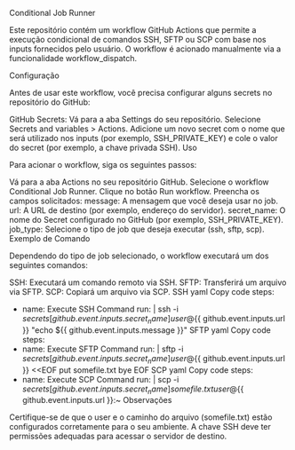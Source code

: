 Conditional Job Runner

Este repositório contém um workflow GitHub Actions que permite a execução condicional de comandos SSH, SFTP ou SCP com base nos inputs fornecidos pelo usuário. O workflow é acionado manualmente via a funcionalidade workflow_dispatch.

Configuração

Antes de usar este workflow, você precisa configurar alguns secrets no repositório do GitHub:

GitHub Secrets:
Vá para a aba Settings do seu repositório.
Selecione Secrets and variables > Actions.
Adicione um novo secret com o nome que será utilizado nos inputs (por exemplo, SSH_PRIVATE_KEY) e cole o valor do secret (por exemplo, a chave privada SSH).
Uso

Para acionar o workflow, siga os seguintes passos:

Vá para a aba Actions no seu repositório GitHub.
Selecione o workflow Conditional Job Runner.
Clique no botão Run workflow.
Preencha os campos solicitados:
message: A mensagem que você deseja usar no job.
url: A URL de destino (por exemplo, endereço do servidor).
secret_name: O nome do Secret configurado no GitHub (por exemplo, SSH_PRIVATE_KEY).
job_type: Selecione o tipo de job que deseja executar (ssh, sftp, scp).
Exemplo de Comando

Dependendo do tipo de job selecionado, o workflow executará um dos seguintes comandos:

SSH: Executará um comando remoto via SSH.
SFTP: Transferirá um arquivo via SFTP.
SCP: Copiará um arquivo via SCP.
SSH
yaml
Copy code
steps:
  - name: Execute SSH Command
    run: |
      ssh -i ${{ secrets[github.event.inputs.secret_name] }} user@${{ github.event.inputs.url }} "echo ${{ github.event.inputs.message }}"
SFTP
yaml
Copy code
steps:
  - name: Execute SFTP Command
    run: |
      sftp -i ${{ secrets[github.event.inputs.secret_name] }} user@${{ github.event.inputs.url }} <<EOF
      put somefile.txt
      bye
      EOF
SCP
yaml
Copy code
steps:
  - name: Execute SCP Command
    run: |
      scp -i ${{ secrets[github.event.inputs.secret_name] }} somefile.txt user@${{ github.event.inputs.url }}:~
Observações

Certifique-se de que o user e o caminho do arquivo (somefile.txt) estão configurados corretamente para o seu ambiente.
A chave SSH deve ter permissões adequadas para acessar o servidor de destino.
